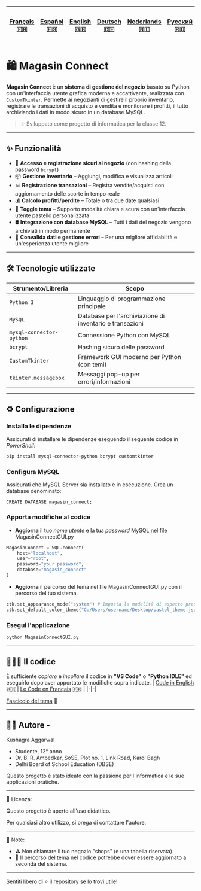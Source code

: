 | [Français 🇫🇷](/FR%20🇨🇵/README_fr.md) | [Español 🇪🇸](/ES%20🇪🇸/README_es.md) | [English 🇬🇧](/README.md) | [Deutsch 🇩🇪](/DE%20🇩🇪/README_de.md) | [Nederlands 🇳🇱](/NL%20🇳🇱/README_nl.md) | [Русский 🇷🇺](/RU%20🇷🇺/README_ru.md) | [日本語 🇯🇵](/JP%20🇯🇵/README_jp.md) |
|-|-|-|-|-|-|-| 
# 🛍️ Magasin Connect

**Magasin Connect** è un **sistema di gestione del negozio** basato su Python con un'interfaccia utente grafica moderna e accattivante, realizzata con `CustomTkinter`. Permette ai negozianti di gestire il proprio inventario, registrare le transazioni di acquisto e vendita e monitorare i profitti, il tutto archiviando i dati in modo sicuro in un database MySQL.

> 💡 Sviluppato come progetto di informatica per la classe 12.

---

## ✨ Funzionalità

- 🔐 **Accesso e registrazione sicuri al negozio** (con hashing della password `bcrypt`)
- 📦 **Gestione inventario** – Aggiungi, modifica e visualizza articoli
- 📊 **Registrazione transazioni** – Registra vendite/acquisti con aggiornamento delle scorte in tempo reale
- 💰 **Calcolo profitti/perdite** – Totale o tra due date qualsiasi
- 🎨 **Toggle tema** – Supporto modalità chiara e scura con un'interfaccia utente pastello personalizzata
- 🛢️ **Integrazione con database MySQL** – Tutti i dati del negozio vengono archiviati in modo permanente
- 🧹 **Convalida dati e gestione errori** – Per una migliore affidabilità e un'esperienza utente migliore

---

## 🛠️ Tecnologie utilizzate

| Strumento/Libreria | Scopo |
|----------------------|---------------------------------------------------|
| `Python 3` | Linguaggio di programmazione principale |
| `MySQL` | Database per l'archiviazione di inventario e transazioni |
| `mysql-connector-python` | Connessione Python con MySQL |
| `bcrypt` | Hashing sicuro delle password |
| `CustomTkinter` | Framework GUI moderno per Python (con temi) |
| `tkinter.messagebox` | Messaggi pop-up per errori/informazioni |

---
## ⚙️ Configurazione
### Installa le dipendenze
Assicurati di installare le dipendenze eseguendo il seguente codice in *PowerShell*:
```bash
pip install mysql-connector-python bcrypt customtkinter
```

### Configura MySQL
Assicurati che MySQL Server sia installato e in esecuzione. Crea un database denominato:
```MySQL
CREATE DATABASE magasin_connect;
```

### Apporta modifiche al codice
- **Aggiorna** il tuo *nome utente* e la tua *password* MySQL nel file MagasinConnectGUI.py
```Python
MagasinConnect = SQL.connect(
    host="localhost",
    user="root",
    password="your password",
    database="magasin_connect"
)
```

- **Aggiorna** il percorso del tema nel file MagasinConnectGUI.py con il percorso del tuo sistema.
```Python
ctk.set_appearance_mode("system") # Imposta la modalità di aspetto predefinita del sistema (chiara o scura in base alle impostazioni di sistema)
ctk.set_default_color_theme("C:/Users/username/Desktop/pastel_theme.json") # Imposta il tema colore predefinito su un tema pastello personalizzato (fornito insieme a questo codice). Modifica il percorso del file del tema in base al tuo sistema.
```

### Esegui l'applicazione
```bash
python MagasinConnectGUI.py
```
---

## 👨🏻‍💻 Il codice
È sufficiente *copiare* e *incollare* il codice in **"VS Code"** o **"Python IDLE"** ed eseguirlo dopo aver apportato le modifiche sopra indicate.
| [Code in English](/MagasinConnectGUI.py) 🇬🇧 | [Le Code en Français](FR%20🇨🇵/MagasinConnectGUI_fr.py) 🇫🇷 |
|-|-|

[Fascicolo del tema](/pastel_theme.json) 🎨

---

## 🙋‍♂️ Autore - 
Kushagra Aggarwal
- Studente, 12° anno
- Dr. B. R. Ambedkar, SoSE, Plot no. 1, Link Road, Karol Bagh
- Delhi Board of School Education (DBSE)

Questo progetto è stato ideato con la passione per l'informatica e le sue applicazioni pratiche.

---

📄 Licenza:

Questo progetto è aperto all'uso didattico.

Per qualsiasi altro utilizzo, si prega di contattare l'autore.

---

📌 Note:

- ⚠️ Non chiamare il tuo negozio "shops" (è una tabella riservata).
- 🎨 Il percorso del tema nel codice potrebbe dover essere aggiornato a seconda del sistema.

---

Sentiti libero di ⭐ il repository se lo trovi utile!
